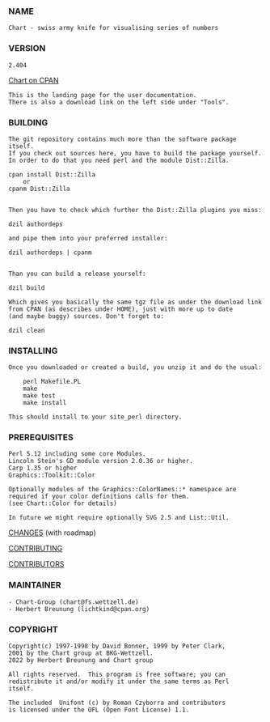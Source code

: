 ### NAME

    Chart - swiss army knife for visualising series of numbers

### VERSION
 
    2.404

[Chart on CPAN](https://metacpan.org/pod/Chart)

    This is the landing page for the user documentation.
    There is also a download link on the left side under "Tools".
   

### BUILDING

    The git repository contains much more than the software package itself.
    If you check out sources here, you have to build the package yourself.
    In order to do that you need perl and the module Dist::Zilla.
    
    cpan install Dist::Zilla   
        or 
    cpanm Dist::Zilla

    
    Then you have to check which further the Dist::Zilla plugins you miss:
    
    dzil authordeps
    
    and pipe them into your preferred installer:
    
    dzil authordeps | cpanm
    
  
    Than you can build a release yourself:

    dzil build
    
    Which gives you basically the same tgz file as under the download link
    from CPAN (as describes under HOME), just with more up to date 
    (and maybe buggy) sources. Don't forget to:
    
    dzil clean


### INSTALLING

    Once you downloaded or created a build, you unzip it and do the usual:
 
        perl Makefile.PL
        make
        make test
        make install

    This should install to your site_perl directory.


### PREREQUISITES

    Perl 5.12 including some core Modules.
    Lincoln Stein's GD module version 2.0.36 or higher.
    Carp 1.35 or higher
    Graphics::Toolkit::Color
    
    Optionally modules of the Graphics::ColorNames::* namespace are
    required if your color definitions calls for them.
    (see Chart::Color for details)
    
    In future we might require optionally SVG 2.5 and List::Util.


[CHANGES](https://github.com/lichtkind/Chart/blob/main/Changes) (with roadmap)

[CONTRIBUTING](https://github.com/lichtkind/Chart/blob/main/CONTRIBUTING)

[CONTRIBUTORS](https://metacpan.org/pod/Chart#CONTRIBUTORS)


### MAINTAINER

    - Chart-Group (chart@fs.wettzell.de)
    - Herbert Breunung (lichtkind@cpan.org)


### COPYRIGHT

    Copyright(c) 1997-1998 by David Bonner, 1999 by Peter Clark,
    2001 by the Chart group at BKG-Wettzell.
    2022 by Herbert Breunung and Chart group

    All rights reserved.  This program is free software; you can
    redistribute it and/or modify it under the same terms as Perl 
    itself.

    The included  Unifont (c) by Roman Czyborra and contributors 
    is licensed under the OFL (Open Font License) 1.1.
